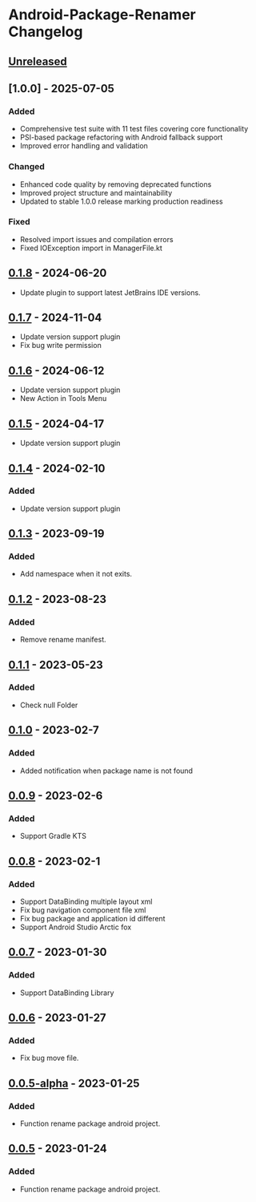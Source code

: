 <!-- Keep a Changelog guide -> https://keepachangelog.com -->

# Android-Package-Renamer Changelog

## [Unreleased]

## [1.0.0] - 2025-07-05

### Added
- Comprehensive test suite with 11 test files covering core functionality
- PSI-based package refactoring with Android fallback support
- Improved error handling and validation

### Changed
- Enhanced code quality by removing deprecated functions
- Improved project structure and maintainability
- Updated to stable 1.0.0 release marking production readiness

### Fixed
- Resolved import issues and compilation errors
- Fixed IOException import in ManagerFile.kt

## [0.1.8] - 2024-06-20

- Update plugin to support latest JetBrains IDE versions.

## [0.1.7] - 2024-11-04

- Update version support plugin
- Fix bug write permission

## [0.1.6] - 2024-06-12

- Update version support plugin
- New Action in Tools Menu

## [0.1.5] - 2024-04-17

- Update version support plugin

## [0.1.4] - 2024-02-10

### Added

- Update version support plugin

## [0.1.3] - 2023-09-19

### Added

- Add namespace when it not exits.

## [0.1.2] - 2023-08-23

### Added

- Remove rename manifest.

## [0.1.1] - 2023-05-23

### Added

- Check null Folder

## [0.1.0] - 2023-02-7

### Added

- Added notification when package name is not found

## [0.0.9] - 2023-02-6

### Added

- Support Gradle KTS

## [0.0.8] - 2023-02-1

### Added

- Support DataBinding multiple layout xml
- Fix bug navigation component file xml
- Fix bug package and application id different
- Support Android Studio Arctic fox

## [0.0.7] - 2023-01-30

### Added

- Support DataBinding Library

## [0.0.6] - 2023-01-27

### Added

- Fix bug move file.

## [0.0.5-alpha] - 2023-01-25

### Added

- Function rename package android project.

## [0.0.5] - 2023-01-24

### Added

- Function rename package android project.

[Unreleased]: https://github.com/nguyenphuc22/Android-Package-Renamer/compare/v0.1.8...HEAD
[0.1.8]: https://github.com/nguyenphuc22/Android-Package-Renamer/compare/v0.1.7...v0.1.8
[0.1.7]: https://github.com/nguyenphuc22/Android-Package-Renamer/compare/v0.1.6...v0.1.7
[0.1.6]: https://github.com/nguyenphuc22/Android-Package-Renamer/compare/v0.1.5...v0.1.6
[0.1.5]: https://github.com/nguyenphuc22/Android-Package-Renamer/compare/v0.1.4...v0.1.5
[0.1.4]: https://github.com/nguyenphuc22/Android-Package-Renamer/compare/v0.1.3...v0.1.4
[0.1.3]: https://github.com/nguyenphuc22/Android-Package-Renamer/compare/v0.1.2...v0.1.3
[0.1.2]: https://github.com/nguyenphuc22/Android-Package-Renamer/compare/v0.1.1...v0.1.2
[0.1.1]: https://github.com/nguyenphuc22/Android-Package-Renamer/compare/v0.1.0...v0.1.1
[0.1.0]: https://github.com/nguyenphuc22/Android-Package-Renamer/compare/v0.0.9...v0.1.0
[0.0.9]: https://github.com/nguyenphuc22/Android-Package-Renamer/compare/v0.0.8...v0.0.9
[0.0.8]: https://github.com/nguyenphuc22/Android-Package-Renamer/compare/v0.0.7...v0.0.8
[0.0.7]: https://github.com/nguyenphuc22/Android-Package-Renamer/compare/v0.0.6...v0.0.7
[0.0.6]: https://github.com/nguyenphuc22/Android-Package-Renamer/compare/v0.0.5-alpha...v0.0.6
[0.0.5]: https://github.com/nguyenphuc22/Android-Package-Renamer/commits/v0.0.5
[0.0.5-alpha]: https://github.com/nguyenphuc22/Android-Package-Renamer/compare/v0.0.5...v0.0.5-alpha
